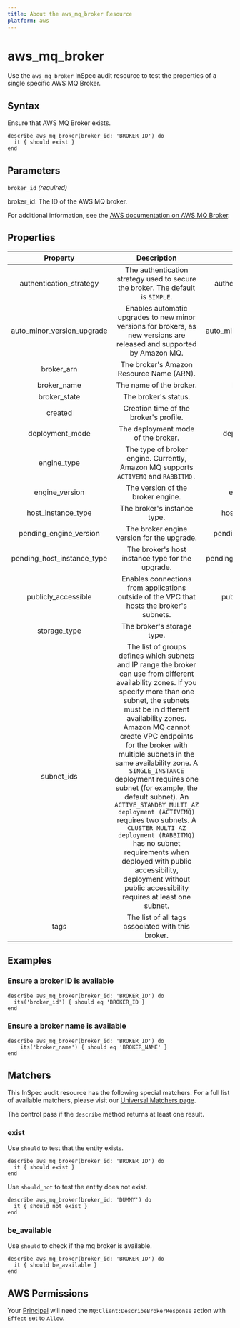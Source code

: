 ```yaml
---
title: About the aws_mq_broker Resource
platform: aws
---
```


# aws\_mq\_broker

Use the `aws_mq_broker` InSpec audit resource to test the properties of a single specific AWS MQ Broker.

## Syntax

Ensure that AWS MQ Broker exists.

    describe aws_mq_broker(broker_id: 'BROKER_ID') do
      it { should exist }
    end

## Parameters

`broker_id` _(required)_

broker_id: The ID of the AWS MQ broker.

For additional information, see the [AWS documentation on AWS MQ Broker](https://docs.aws.amazon.com/AWSCloudFormation/latest/UserGuide/aws-resource-amazonmq-broker.html).

## Properties

| Property                | Description                                                                        | Field             |
| :---------------------: | :-------------------------------------------------------------------------------:  | :---------------: |
| authentication_strategy | The authentication strategy used to secure the broker. The default is `SIMPLE`.    |authentication_strategy |
| auto_minor_version_upgrade | Enables automatic upgrades to new minor versions for brokers, as new versions are released and supported by Amazon MQ. | auto_minor_version_upgrade |
| broker_arn              | The broker's Amazon Resource Name (ARN).                                            | broker_arn       |
| broker_name             | The name of the broker.                                                             | broker_name      |
| broker_state            | The broker's status.                                                                | broker_state     |
| created                 | Creation time of the broker's profile.                                              | created          |
| deployment_mode         | The deployment mode of the broker.                                                  | deployment_mode  |
| engine_type             | The type of broker engine. Currently, Amazon MQ supports `ACTIVEMQ` and `RABBITMQ.` | engine_type      |
| engine_version          | The version of the broker engine.                                                   | engine_version   |
| host_instance_type      | The broker's instance type.                                                         | host_instance_type |
| pending_engine_version  | The broker engine version for the upgrade.                                          | pending_engine_version |
| pending_host_instance_type | The broker's host instance type for the upgrade.                                 | pending_host_instance_type |
| publicly_accessible      | Enables connections from applications outside of the VPC that hosts the broker's subnets. | publicly_accessible |
| storage_type             | The broker's storage type.                                                         | storage_type |
| subnet_ids               | The list of groups defines which subnets and IP range the broker can use from different availability zones.  If you specify more than one subnet, the subnets must be in different availability zones. Amazon MQ cannot create VPC endpoints for the broker with multiple subnets in the same availability zone. A `SINGLE_INSTANCE` deployment requires one subnet (for example, the default subnet). An `ACTIVE_STANDBY_MULTI_AZ deployment (ACTIVEMQ)` requires two subnets. A `CLUSTER_MULTI_AZ deployment (RABBITMQ)` has no subnet requirements when deployed with public accessibility, deployment without public accessibility requires at least one subnet. | subnet_ids |
| tags                     | The list of all tags associated with this broker.                                  | tags |

## Examples

### Ensure a broker ID is available

    describe aws_mq_broker(broker_id: 'BROKER_ID') do
      its('broker_id') { should eq 'BROKER_ID }
    end

### Ensure a broker name is available

    describe aws_mq_broker(broker_id: 'BROKER_ID') do
        its('broker_name') { should eq 'BROKER_NAME' }
    end

## Matchers

This InSpec audit resource has the following special matchers. For a full list of available matchers, please visit our [Universal Matchers page](https://www.inspec.io/docs/reference/matchers/).

The control pass if the `describe` method returns at least one result.

### exist

Use `should` to test that the entity exists.

    describe aws_mq_broker(broker_id: 'BROKER_ID') do
      it { should exist }
    end

Use `should_not` to test the entity does not exist.

    describe aws_mq_broker(broker_id: 'DUMMY') do
      it { should_not exist }
    end

### be_available

Use `should` to check if the mq broker is available.

    describe aws_mq_broker(broker_id: 'BROKER_ID') do
      it { should be_available }
    end

## AWS Permissions

Your [Principal](https://docs.aws.amazon.com/IAM/latest/UserGuide/intro-structure.html#intro-structure-principal) will need the `MQ:Client:DescribeBrokerResponse` action with `Effect` set to `Allow`.
